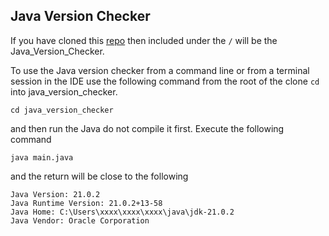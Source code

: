 ## Java Version Checker ##

If you have cloned this [repo](https://github.com/jameshesketh/potential-rotary-phone/tree/main) then included under the `/` will be the Java_Version_Checker.

To use the Java version checker from a command line or from a terminal session in the IDE use the following command
from the root of the clone `cd` into java_version_checker. 

`cd java_version_checker`

and then run the Java do not compile it first. Execute the following command

`java main.java`

and the return will be close to the following


`Java Version: 21.0.2`  
`Java Runtime Version: 21.0.2+13-58`  
`Java Home: C:\Users\xxxx\xxxx\xxxx\java\jdk-21.0.2`  
`Java Vendor: Oracle Corporation`

